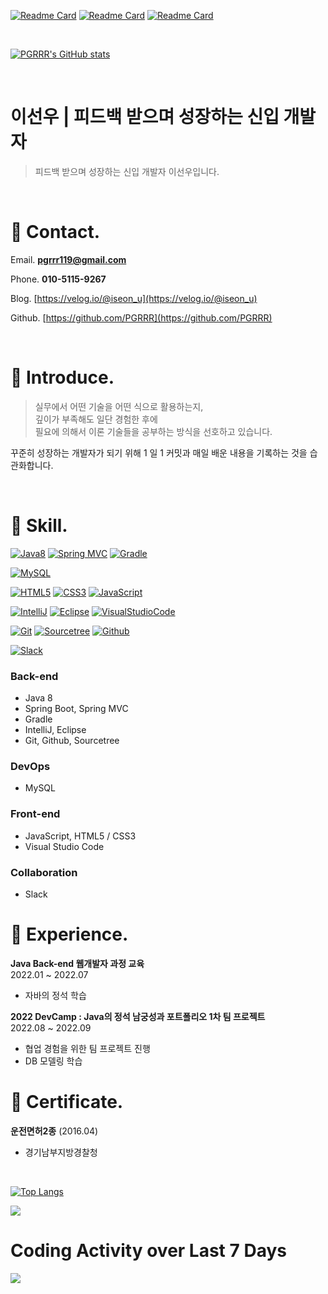 [![Readme Card](https://github-readme-stats.vercel.app/api/pin/?username=pgrrr&repo=only-fresh)](https://github.com/PGRRR/only-fresh)
[![Readme Card](https://github-readme-stats.vercel.app/api/pin/?username=pgrrr&repo=just-eat)](https://github.com/PGRRR/just-eat)
[![Readme Card](https://github-readme-stats.vercel.app/api/pin/?username=pgrrr&repo=hole-in-one)](https://github.com/PGRRR/hole-in-one)

</br>

[![PGRRR's GitHub stats](https://github-readme-stats.vercel.app/api?username=pgrrr&show_icons=true&theme=prussian)](https://github.com/PGRRR)

</br>

# 이선우 | 피드백 받으며 성장하는 신입 개발자

>피드백 받으며 성장하는 신입 개발자 이선우입니다.

</br>

# 📍 Contact.

Email. **pgrrr119@gmail.com**

Phone. **010-5115-9267**

Blog. [https://velog.io/@iseon_u](https://velog.io/@iseon_u)

Github. [https://github.com/PGRRR](https://github.com/PGRRR)

</br>

# 📍 Introduce.

>실무에서 어떤 기술을 어떤 식으로 활용하는지,</br>
깊이가 부족해도 일단 경험한 후에</br>
필요에 의해서 이론 기술들을 공부하는 방식을 선호하고 있습니다.

꾸준히 성장하는 개발자가 되기 위해 1 일 1 커밋과 매일 배운 내용을 기록하는 것을 습관화합니다.

</br>

# 📍 Skill.
[![Java8](https://img.shields.io/badge/Java8-007396.svg?&style=for-the-badge&logo=java&logoColor=white)](https://ko.wikipedia.org/wiki/%EC%9E%90%EB%B0%94_(%ED%94%84%EB%A1%9C%EA%B7%B8%EB%9E%98%EB%B0%8D_%EC%96%B8%EC%96%B4))
[![Spring MVC](https://img.shields.io/badge/Spring-6DB33F.svg?&style=for-the-badge&logo=spring&logoColor=white)](https://spring.io/)
[![Gradle](https://img.shields.io/badge/Gradle-white.svg?style=for-the-badge&logo=Gradle&logoColor=02303A)](https://gradle.org/)

[![MySQL](https://img.shields.io/badge/MySQL-black.svg?style=for-the-badge&logo=MySQL&logoColor=4479A1)](https://www.mysql.com/)

[![HTML5](https://img.shields.io/badge/HTML5-E34F26.svg?&style=for-the-badge&logo=HTML5&logoColor=white)](https://developer.mozilla.org/ko/docs/Web/HTML)
[![CSS3](https://img.shields.io/badge/CSS3-1572B6.svg?&style=for-the-badge&logo=CSS3&logoColor=white)](https://developer.mozilla.org/ko/docs/Web/CSS)
[![JavaScript](https://img.shields.io/badge/JavaScript-F7DF1E.svg?&style=for-the-badge&logo=JavaScript&logoColor=black)](https://www.javascript.com/)

[![IntelliJ](https://img.shields.io/badge/IntelliJ-white.svg?style=flat-square&logo=IntelliJIDEA&logoColor=black)](https://www.jetbrains.com/ko-kr/idea/)
[![Eclipse](https://img.shields.io/badge/Eclipse-white.svg?style=flat-square&logo=Eclipse&logoColor=2C2255)](https://www.eclipse.org/)
[![VisualStudioCode](https://img.shields.io/badge/VS%20Code-black.svg?style=flat-square&logo=VisualStudioCode&logoColor=007ACC)](https://code.visualstudio.com/)

[![Git](https://img.shields.io/badge/Git-beige.svg?style=flat-square&logo=Git&logoColor=F05032)](https://git-scm.com/)
[![Sourcetree](https://img.shields.io/badge/Sourcetree-white.svg?style=flat-square&logo=Sourcetree&logoColor=0052CC)](https://www.sourcetreeapp.com/)
[![Github](https://img.shields.io/badge/Github-181717.svg?style=flat-square&logo=Github&logoColor=white)](https://github.com/)

[![Slack](https://img.shields.io/badge/slack-4A154B.svg?style=flat-square&logo=slack&logoColor=white)](https://slack.com/intl/ko-kr/)


### Back-end

- Java 8
- Spring Boot, Spring MVC
- Gradle
- IntelliJ, Eclipse
- Git, Github, Sourcetree

### DevOps

- MySQL

### Front-end

- JavaScript, HTML5 / CSS3
- Visual Studio Code

### Collaboration

- Slack

# 📍 Experience.

**Java Back-end 웹개발자 과정 교육**
</br>
2022.01 ~ 2022.07

- 자바의 정석 학습

**2022 DevCamp : Java의 정석 남궁성과 포트폴리오 1차 팀 프로젝트**
</br>
2022.08 ~ 2022.09

- 협업 경험을 위한 팀 프로젝트 진행
- DB 모델링 학습

# 📍 C**ertificate.**

**운전면허2종** (2016.04)
- 경기남부지방경찰청

</br>

[![Top Langs](https://github-readme-stats.vercel.app/api/top-langs/?username=pgrrr&hide=html,tex)](https://github.com/PGRRR)

<a href="https://wakatime.com"><img src="https://wakatime.com/share/@9b088db3-8ede-4dad-9a4b-63489f41376c/c1f1053d-57a5-4c5d-bb93-9b8c24205f0e.png" /></a>

# Coding Activity over Last 7 Days
<a href="https://wakatime.com"><img src="https://wakatime.com/share/@9b088db3-8ede-4dad-9a4b-63489f41376c/01409e01-50a2-406e-b5d2-6dfc24795721.png" /></a>
</br>
